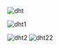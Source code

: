 
![dht](https://github.com/malekzitouni/DHT22-STM32/assets/112777865/827a195c-abce-42b8-85a9-29b50b3780b1)


![dht1](https://github.com/malekzitouni/DHT22-STM32/assets/112777865/0715ef4a-d37c-439b-ae4f-51c890f1214d)

![dht2](https://github.com/malekzitouni/DHT22-STM32/assets/112777865/1e458760-44b3-4d3e-9aee-e7b99e4a8eb6)
![dht22](https://github.com/malekzitouni/DHT22-STM32/assets/112777865/db0f0798-c366-4d16-9855-b8854b0bbb5a)
